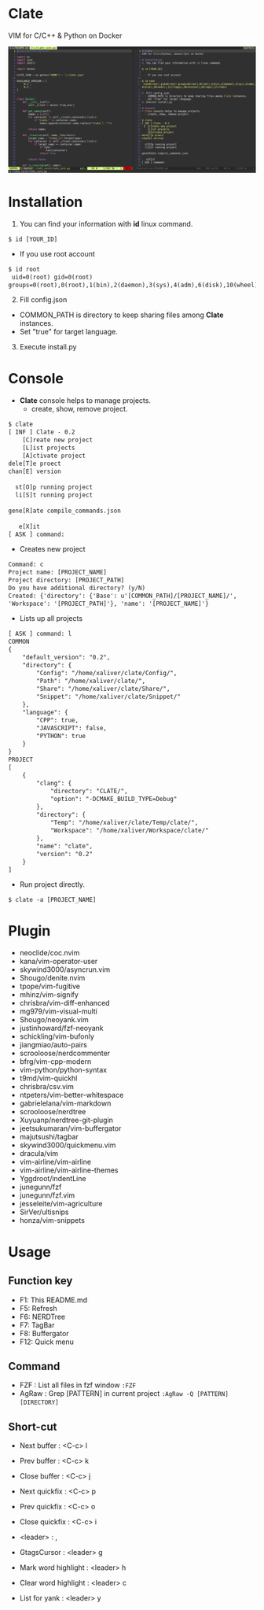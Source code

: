# Clate
VIM for C/C++ & Python on Docker

![clate](img/clate.png "clate")

# Installation
1. You can find your information with **id** linux command.
```
$ id [YOUR_ID]
```
  - If you use root account
```
$ id root
 uid=0(root) gid=0(root) groups=0(root),0(root),1(bin),2(daemon),3(sys),4(adm),6(disk),10(wheel),11(floppy),20(dialout),26(tape),27(video)
```
2. Fill config.json
  - COMMON_PATH is directory to keep sharing files among **Clate** instances.
  - Set "true" for target language.
3. Execute install.py

# Console
* **Clate** console helps to manage projects.
  - create, show, remove project.
```
$ clate
[ INF ] Clate - 0.2
    [C]reate new project
    [L]ist projects
    [A]ctivate project
dele[T]e proect
chan[E] version

  st[O]p running project
  li[S]t running project

gene[R]ate compile_commands.json

   e[X]it
[ ASK ] command:
```
* Creates new project
```
Command: c
Project name: [PROJECT_NAME]
Project directory: [PROJECT_PATH]
Do you have additional directory? (y/N)
Created: {'directory': {'Base': u'[COMMON_PATH]/[PROJECT_NAME]/', 'Workspace': '[PROJECT_PATH]'}, 'name': '[PROJECT_NAME]'}
```
* Lists up all projects
```
[ ASK ] command: l
COMMON
{
    "default_version": "0.2",
    "directory": {
        "Config": "/home/xaliver/clate/Config/",
        "Path": "/home/xaliver/clate/",
        "Share": "/home/xaliver/clate/Share/",
        "Snippet": "/home/xaliver/clate/Snippet/"
    },
    "language": {
        "CPP": true,
        "JAVASCRIPT": false,
        "PYTHON": true
    }
}
PROJECT
[
    {
        "clang": {
            "directory": "CLATE/",
            "option": "-DCMAKE_BUILD_TYPE=Debug"
        },
        "directory": {
            "Temp": "/home/xaliver/clate/Temp/clate/",
            "Workspace": "/home/xaliver/Workspace/clate/"
        },
        "name": "clate",
        "version": "0.2"
    }
]

```
* Run project directly.
```
$ clate -a [PROJECT_NAME]
```

# Plugin
* neoclide/coc.nvim
* kana/vim-operator-user
* skywind3000/asyncrun.vim
* Shougo/denite.nvim
* tpope/vim-fugitive
* mhinz/vim-signify
* chrisbra/vim-diff-enhanced
* mg979/vim-visual-multi
* Shougo/neoyank.vim
* justinhoward/fzf-neoyank
* schickling/vim-bufonly
* jiangmiao/auto-pairs
* scrooloose/nerdcommenter
* bfrg/vim-cpp-modern
* vim-python/python-syntax
* t9md/vim-quickhl
* chrisbra/csv.vim
* ntpeters/vim-better-whitespace
* gabrielelana/vim-markdown
* scrooloose/nerdtree
* Xuyuanp/nerdtree-git-plugin
* jeetsukumaran/vim-buffergator
* majutsushi/tagbar
* skywind3000/quickmenu.vim
* dracula/vim
* vim-airline/vim-airline
* vim-airline/vim-airline-themes
* Yggdroot/indentLine
* junegunn/fzf
* junegunn/fzf.vim
* jesseleite/vim-agriculture
* SirVer/ultisnips
* honza/vim-snippets

# Usage

## Function key
* F1: This README.md
* F5: Refresh
* F6: NERDTree
* F7: TagBar
* F8: Buffergator
* F12: Quick menu

## Command
* FZF       : List all files in fzf window
```:FZF```
* AgRaw     : Grep [PATTERN] in current project
```:AgRaw -Q [PATTERN] [DIRECTORY]```

## Short-cut
* Next buffer               : &lt;C-c> l
* Prev buffer               : &lt;C-c> k
* Close buffer              : &lt;C-c> j

* Next quickfix             : &lt;C-c> p
* Prev quickfix             : &lt;C-c> o
* Close quickfix            : &lt;C-c> i

* &lt;leader>               : ,
* GtagsCursor               : &lt;leader> g
* Mark word highlight       : &lt;leader> h
* Clear word highlight      : &lt;leader> c
* List for yank             : &lt;leader> y

